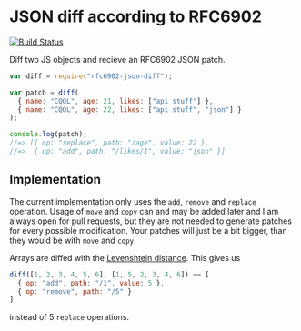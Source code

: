 # JSON diff according to RFC6902

[![Build Status](https://travis-ci.org/CQQL/rfc6902-json-diff-js.svg?branch=master)](https://travis-ci.org/CQQL/rfc6902-json-diff-js)

Diff two JS objects and recieve an RFC6902 JSON patch.

```js
var diff = require("rfc6902-json-diff");

var patch = diff(
  { name: "CQQL", age: 21, likes: ["api stuff"] },
  { name: "CQQL", age: 22, likes: ["api stuff", "json"] }
);

console.log(patch);
//=> [{ op: "replace", path: "/age", value: 22 },
//=>  { op: "add", path: "/likes/1", value: "json" }]
```

## Implementation

The current implementation only uses the `add`, `remove` and `replace`
operation. Usage of `move` and `copy` can and may be added later and I am always
open for pull requests, but they are not needed to generate patches for every
possible modification. Your patches will just be a bit bigger, than they would
be with `move` and `copy`.

Arrays are diffed with the
[Levenshtein distance](http://en.wikipedia.org/wiki/Levenshtein_distance). This
gives us

```js
diff([1, 2, 3, 4, 5, 6], [1, 5, 2, 3, 4, 6]) == [
  { op: "add", path: "/1", value: 5 },
  { op: "remove", path: "/5" }
]
```

instead of 5 `replace` operations.
